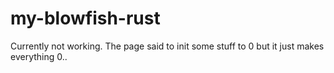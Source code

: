 # my-blowfish-rust
Currently not working. The page said to init some stuff to 0 but it just makes everything 0..
